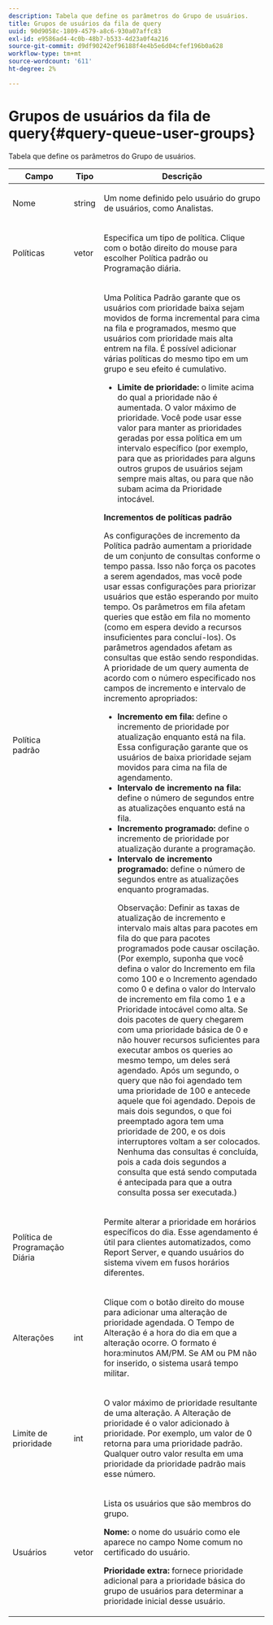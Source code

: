 ```yaml
---
description: Tabela que define os parâmetros do Grupo de usuários.
title: Grupos de usuários da fila de query
uuid: 90d9058c-1809-4579-a8c6-930a07affc83
exl-id: e9586ad4-4c0b-48b7-b533-4d23a0f4a216
source-git-commit: d9df90242ef96188f4e4b5e6d04cfef196b0a628
workflow-type: tm+mt
source-wordcount: '611'
ht-degree: 2%

---
```


# Grupos de usuários da fila de query{#query-queue-user-groups}

Tabela que define os parâmetros do Grupo de usuários.

<table id="table_670A47E25A7A43F0B599BD7ABB173E69"> 
 <thead> 
  <tr> 
   <th colname="col1" class="entry"> Campo </th> 
   <th colname="col2" class="entry"> Tipo </th> 
   <th colname="col3" class="entry"> Descrição </th> 
  </tr> 
 </thead>
 <tbody> 
  <tr> 
   <td colname="col1"> <p>Nome </p> </td> 
   <td colname="col2"> <p>string </p> </td> 
   <td colname="col3"> <p>Um nome definido pelo usuário do grupo de usuários, como Analistas. </p> </td> 
  </tr> 
  <tr> 
   <td colname="col1"> <p>Políticas </p> </td> 
   <td colname="col2"> <p>vetor </p> </td> 
   <td colname="col3"> <p>Especifica um tipo de política. Clique com o botão direito do mouse para escolher Política padrão ou Programação diária. </p> </td> 
  </tr> 
  <tr> 
   <td colname="col1"> <p>Política padrão </p> </td> 
   <td colname="col2"> </td> 
   <td colname="col3"> <p>Uma Política Padrão garante que os usuários com prioridade baixa sejam movidos de forma incremental para cima na fila e programados, mesmo que usuários com prioridade mais alta entrem na fila. É possível adicionar várias políticas do mesmo tipo em um grupo e seu efeito é cumulativo. 
     <ul id="ul_F7F60D23DC934F61AF2183177A11FA65"> 
      <li id="li_805ED3E740814FAEBFF2B411BAB3D248"><b>Limite de prioridade: </b> o limite acima do qual a prioridade não é aumentada. O valor máximo de prioridade. Você pode usar esse valor para manter as prioridades geradas por essa política em um intervalo específico (por exemplo, para que as prioridades para alguns outros grupos de usuários sejam sempre mais altas, ou para que não subam acima da Prioridade intocável. </li> 
     </ul> </p> <p> <b>Incrementos de políticas padrão</b> </p> <p>As configurações de incremento da Política padrão aumentam a prioridade de um conjunto de consultas conforme o tempo passa. Isso não força os pacotes a serem agendados, mas você pode usar essas configurações para priorizar usuários que estão esperando por muito tempo. Os parâmetros em fila afetam queries que estão em fila no momento (como em espera devido a recursos insuficientes para concluí-los). Os parâmetros agendados afetam as consultas que estão sendo respondidas. A prioridade de um query aumenta de acordo com o número especificado nos campos de incremento e intervalo de incremento apropriados: 
     <ul id="ul_7A5EE18CE10E4484A203B938525C806C"> 
      <li id="li_4B5CD827AF3848DA811A96C851340518"><b>Incremento em fila: </b> define o incremento de prioridade por atualização enquanto está na fila. Essa configuração garante que os usuários de baixa prioridade sejam movidos para cima na fila de agendamento. </li> 
      <li id="li_91CA798235234A1CAC7AB32A7FB1CE84"><b>Intervalo de incremento na fila: </b> define o número de segundos entre as atualizações enquanto está na fila. </li> 
      <li id="li_079275E21ABA43B796A853624A6BDC29"><b>Incremento programado: </b> define o incremento de prioridade por atualização durante a programação. </li> 
      <li id="li_3AE2EC3EBE6C4670BA0FA1BBD03FEBBD"><b>Intervalo de incremento programado: </b> define o número de segundos entre as atualizações enquanto programadas. <p> <p>Observação:  Definir as taxas de atualização de incremento e intervalo mais altas para pacotes em fila do que para pacotes programados pode causar oscilação. (Por exemplo, suponha que você defina o valor do Incremento em fila como 100 e o Incremento agendado como 0 e defina o valor do Intervalo de incremento em fila como 1 e a Prioridade intocável como alta. Se dois pacotes de query chegarem com uma prioridade básica de 0 e não houver recursos suficientes para executar ambos os queries ao mesmo tempo, um deles será agendado. Após um segundo, o query que não foi agendado tem uma prioridade de 100 e antecede aquele que foi agendado. Depois de mais dois segundos, o que foi preemptado agora tem uma prioridade de 200, e os dois interruptores voltam a ser colocados. Nenhuma das consultas é concluída, pois a cada dois segundos a consulta que está sendo computada é antecipada para que a outra consulta possa ser executada.) </p> </p> </li> 
     </ul> </p> </td> 
  </tr> 
  <tr> 
   <td colname="col1"> <p>Política de Programação Diária </p> </td> 
   <td colname="col2"> </td> 
   <td colname="col3"> <p>Permite alterar a prioridade em horários específicos do dia. Esse agendamento é útil para clientes automatizados, como <span class="wintitle"> Report Server</span>, e quando usuários do sistema vivem em fusos horários diferentes. </p> </td> 
  </tr> 
  <tr> 
   <td colname="col1"> <p>Alterações </p> </td> 
   <td colname="col2"> <p>int </p> </td> 
   <td colname="col3"> <p>Clique com o botão direito do mouse para adicionar uma alteração de prioridade agendada. O Tempo de Alteração é a hora do dia em que a alteração ocorre. O formato é hora:minutos AM/PM. Se AM ou PM não for inserido, o sistema usará tempo militar. </p> </td> 
  </tr> 
  <tr> 
   <td colname="col1"> <p>Limite de prioridade </p> </td> 
   <td colname="col2"> <p>int </p> </td> 
   <td colname="col3"> <p>O valor máximo de prioridade resultante de uma alteração. A Alteração de prioridade é o valor adicionado à prioridade. Por exemplo, um valor de 0 retorna para uma prioridade padrão. Qualquer outro valor resulta em uma prioridade da prioridade padrão mais esse número. </p> </td> 
  </tr> 
  <tr> 
   <td colname="col1"> <p>Usuários </p> </td> 
   <td colname="col2"> <p>vetor </p> </td> 
   <td colname="col3"> <p>Lista os usuários que são membros do grupo. </p> <p> <b>Nome: </b> o nome do usuário como ele aparece no campo Nome comum no certificado do usuário. </p> <p> <b>Prioridade extra: </b> fornece prioridade adicional para a prioridade básica do grupo de usuários para determinar a prioridade inicial desse usuário. </p> </td> 
  </tr> 
 </tbody> 
</table>
